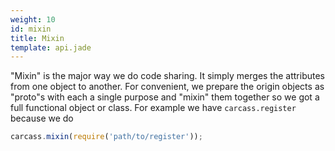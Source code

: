 ```yaml
---
weight: 10
id: mixin
title: Mixin
template: api.jade
---
```


"Mixin" is the major way we do code sharing. It simply merges the attributes from one object to another. For convenient, we prepare the origin objects as "proto"s with each a single purpose and "mixin" them together so we got a full functional object or class. For example we have `carcass.register` because we do

```js
carcass.mixin(require('path/to/register'));
```
